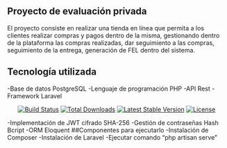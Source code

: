 ## Proyecto de evaluación privada 
El proyecto consiste en realizar una tienda en línea que permita a los clientes realizar compras y pagos dentro de la misma, gestionando dentro de la plataforma las compras realizadas, dar seguimiento a las compras, seguimiento de la entrega, generación de FEL dentro del sistema. 
## Tecnología utilizada 
-Base de datos PostgreSQL
-Lenguaje de programación PHP
-API Rest
-Framework Laravel  <p align="center">
<a href="https://travis-ci.org/laravel/framework"><img src="https://travis-ci.org/laravel/framework.svg" alt="Build Status"></a>
<a href="https://packagist.org/packages/laravel/framework"><img src="https://img.shields.io/packagist/dt/laravel/framework" alt="Total Downloads"></a>
<a href="https://packagist.org/packages/laravel/framework"><img src="https://img.shields.io/packagist/v/laravel/framework" alt="Latest Stable Version"></a>
<a href="https://packagist.org/packages/laravel/framework"><img src="https://img.shields.io/packagist/l/laravel/framework" alt="License"></a>
</p>
-Implementación de JWT cifrado SHA-256
-Gestión de contraseñas Hash Bcript
-ORM Eloquent
##Componentes para ejecutarlo
-Instalación de Composer 
-Instalación de Laravel 
-Ejecutar comando “php artisan serve”
